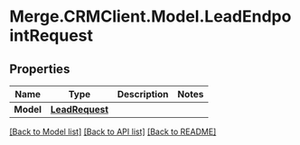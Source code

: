 # Merge.CRMClient.Model.LeadEndpointRequest

## Properties

Name | Type | Description | Notes
------------ | ------------- | ------------- | -------------
**Model** | [**LeadRequest**](LeadRequest.md) |  | 

[[Back to Model list]](../README.md#documentation-for-models) [[Back to API list]](../README.md#documentation-for-api-endpoints) [[Back to README]](../README.md)


